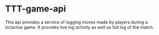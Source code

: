 # TTT-game-api

This api provides a service of logging moves made by players during a tictactoe game. It provides live log activity as well as full log of the match.
